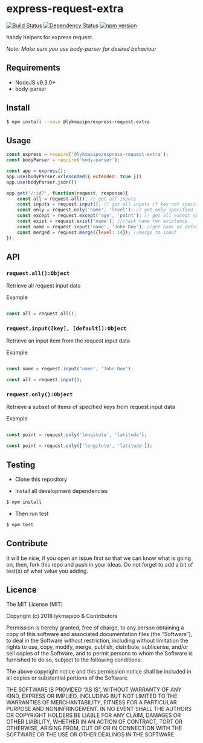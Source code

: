 # express-request-extra

[![Build Status](https://travis-ci.org/lykmapipo/express-request-extra.svg?branch=master)](https://travis-ci.org/lykmapipo/express-request-extra)
[![Dependency Status](https://img.shields.io/david/lykmapipo/express-request-extra.svg?style=flat)](https://david-dm.org/lykmapipo/express-request-extra)
[![npm version](https://badge.fury.io/js/%40lykmapipo%2Fexpress-request-extra.svg)](https://badge.fury.io/js/@lykmapipo/express-request-extra)


handy helpers for express request.

*Note: Make sure you use body-parser for desired behaviour*


## Requirements

- NodeJS v9.3.0+
- body-parser

## Install
```sh
$ npm install --save @lykmapipo/express-request-extra
```

## Usage

```javascript
const express = require('@lykmapipo/express-request-extra');
const bodyParser = require('body-parser');

const app = express();
app.use(bodyParser.urlencoded({ extended: true }))
app.use(bodyParser.json())

app.get('/:id?', function(request, response){
	const all = request.all(); // get all inputs
	const inputs = request.input(); // get all inputs if key not specified
	const only = request.only('name', 'level'); // get only specified inputs
	const except = request.except('age', 'point'); // get all except specified input
	const exist = request.exist('name'); //check name for existance
	const name = request.input('name', 'John Doe'); //get name or default
	const merged = request.merge({level: 14}); //merge to input
});
```

## API

### `request.all():Object`
Retrieve all request input  data

Example
```js

const all = request.all();

```

### `request.input([key], [default]):Object`
Retrieve an input item from the request input data

Example
```js

const name = request.input('name', 'John Doe');

const all = request.input();

```

### `request.only():Object`
Retrieve a subset of items of specified keys from request input data

Example
```js

const point = request.only('longitute', 'latitude');

const point = request.only(['longitute', 'latitude']);

```




## Testing
* Clone this repository

* Install all development dependencies
```sh
$ npm install
```
* Then run test
```sh
$ npm test
```

## Contribute
It will be nice, if you open an issue first so that we can know what is going on, then, fork this repo and push in your ideas. Do not forget to add a bit of test(s) of what value you adding.

## Licence
The MIT License (MIT)

Copyright (c) 2018 lykmapipo & Contributors

Permission is hereby granted, free of charge, to any person obtaining a copy of this software and associated documentation files (the “Software”), to deal in the Software without restriction, including without limitation the rights to use, copy, modify, merge, publish, distribute, sublicense, and/or sell copies of the Software, and to permit persons to whom the Software is furnished to do so, subject to the following conditions:

The above copyright notice and this permission notice shall be included in all copies or substantial portions of the Software.

THE SOFTWARE IS PROVIDED “AS IS”, WITHOUT WARRANTY OF ANY KIND, EXPRESS OR IMPLIED, INCLUDING BUT NOT LIMITED TO THE WARRANTIES OF MERCHANTABILITY, FITNESS FOR A PARTICULAR PURPOSE AND NONINFRINGEMENT. IN NO EVENT SHALL THE AUTHORS OR COPYRIGHT HOLDERS BE LIABLE FOR ANY CLAIM, DAMAGES OR OTHER LIABILITY, WHETHER IN AN ACTION OF CONTRACT, TORT OR OTHERWISE, ARISING FROM, OUT OF OR IN CONNECTION WITH THE SOFTWARE OR THE USE OR OTHER DEALINGS IN THE SOFTWARE. 